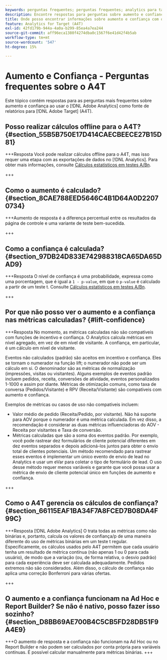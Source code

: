 ```yaml
---
keywords: perguntas frequentes; perguntas frequentes; analytics para target; a4T; aumento; ad hoc; construtor de relatórios; confiança
description: Encontre respostas para perguntas sobre aumento e confiança ao usar o Analytics para [!DNL Target] (A4T). O A4T permite usar os relatórios do Analytics para [!DNL Target] atividades.
title: Onde posso encontrar informações sobre aumento e confiança com o A4T?
feature: Analytics for Target (A4T)
exl-id: 42fd179b-944a-4a0a-b299-85ea4a7ea244
source-git-commit: aff96eca1380f4274dba0c1567f6e41d42f4b5ab
workflow-type: tm+mt
source-wordcount: '547'
ht-degree: 15%

---
```


# Aumento e Confiança - Perguntas frequentes sobre o A4T

Este tópico contém respostas para as perguntas mais frequentes sobre aumento e confiança ao usar o [!DNL Adobe Analytics] como fonte de relatórios para [!DNL Adobe Target] (A4T).

## Posso realizar cálculos offline para o A4T? {#section_55B5B750E17D414CAECBEECE27B15D81}

+++Resposta Você pode realizar cálculos offline para o A4T, mas isso requer uma etapa com as exportações de dados no [!DNL Analytics]. Para obter mais informações, consulte [Cálculos estatísticos em testes A/Bn](/help/main/c-reports/statistical-methodology/statistical-calculations.md).

+++

## Como o aumento é calculado? {#section_8CAE788EED5646C4B1D64A0D22070734}

+++Aumento de resposta é a diferença percentual entre os resultados da página de controle e uma variante de teste bem-sucedida.

+++

## Como a confiança é calculada?  {#section_97DB24D833E742988318CA65DA65DAD9}

+++Resposta O nível de confiança é uma probabilidade, expressa como uma porcentagem, que é igual a `1 - p-value`, em que o `p-value` é calculado a partir de um teste t. Consulte [Cálculos estatísticos em testes A/Bn](/help/main/c-reports/statistical-methodology/statistical-calculations.md).

+++

## Por que não posso ver o aumento e a confiança nas métricas calculadas?  {#lift-confidence}

+++Resposta No momento, as métricas calculadas não são compatíveis com funções de incentivo e confiança. O Analytics calcula métricas em nível agregado, em vez de em nível de visitante. A confiança, em particular, é um cálculo em nível de visitante.

Eventos não calculados (padrão) são aceitos em incentivo e confiança. Eles se tornam o numerador na função lift; o numerador não pode ser um cálculo em si. O denominador são as métricas de normalização (impressões, visitas ou visitantes). Alguns exemplos de eventos padrão incluem pedidos, receita, conversões de atividade, eventos personalizados 1-1000 e assim por diante. Métricas de otimização comuns, como taxa de conversa (Pedidos/Visitante) e RPV (Receita/Visitante) são compatíveis com aumento e confiança.

Exemplos de métricas ou casos de uso não compatíveis incluem:

* Valor médio de pedido (Receita/Pedido, por visitante). Não há suporte para AOV porque o numerador é uma métrica calculada. Em vez disso, a recomendação é considerar as duas métricas influenciadoras do AOV - Receita por visitantes e Taxa de conversão.
* Métricas calculadas que são a soma dos eventos padrão. Por exemplo, você pode rastrear dez formulários de cliente potencial diferentes em dez eventos separados e depois adicioná-los juntos para obter o envio total de clientes potenciais. Um método recomendado para rastrear esses eventos é implementar um único evento de envio de lead no Analytics e usar um eVar para coletar o tipo de formulário de lead. O uso desse método requer menos variáveis e garante que você possa usar a métrica de envio de cliente potencial único em funções de aumento e confiança.

+++

## Como o A4T gerencia os cálculos de confiança?  {#section_66115EAF1BA34F7A8FCED7B08DA4F99C}

+++Resposta
[!DNL Adobe Analytics] O trata todas as métricas como não binárias e, portanto, calcula os valores de confiança/p de uma maneira diferente do uso de métricas binárias em um teste t regular. Especificamente, os cálculos usados pelo A4T permitem que cada usuário tenha um resultado de métrica contínua (não apenas 1 ou 0 para cada usuário), de modo que a variação (ou, de forma relativa, o desvio padrão) para cada experiência deve ser calculada adequadamente. Pedidos extremos não são considerados. Além disso, o cálculo de confiança não aplica uma correção Bonferroni para várias ofertas.

+++

## O aumento e a confiança funcionam na Ad Hoc e Report Builder? Se não é nativo, posso fazer isso sozinho? {#section_D8BB69AE700B4C5CB5FD28DB51F9A4E9}

+++O aumento de resposta e a confiança não funcionam na Ad Hoc ou no Report Builder e não podem ser calculados por conta própria para variáveis contínuas. É possível calcular manualmente para métricas binárias.
+++

